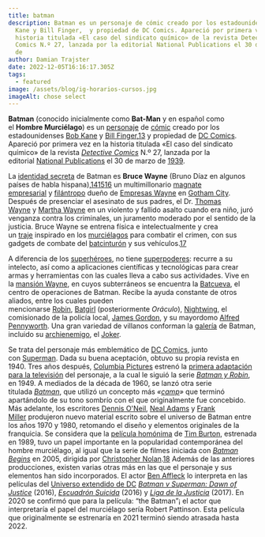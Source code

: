 ```yaml
---
title: batman
description: Batman es un personaje de cómic creado por los estadounidenses Bob
  Kane y Bill Finger, ​ y propiedad de DC Comics. Apareció por primera vez en la
  historia titulada «El caso del sindicato químico» de la revista Detective
  Comics N.º 27, lanzada por la editorial National Publications el 30 de marzo
  de
author: Damian Trajster
date: 2022-12-05T16:16:17.305Z
tags:
  - featured
image: /assets/blog/ig-horarios-cursos.jpg
imageAlt: chose select
---
```

<!--StartFragment-->

**Batman** (conocido inicialmente como **Bat-Man** y en español como el **Hombre Murciélago**) es un [personaje](https://es.wikipedia.org/wiki/Personaje "Personaje") de [cómic](https://es.wikipedia.org/wiki/Historieta "Historieta") creado por los estadounidenses [Bob Kane](https://es.wikipedia.org/wiki/Bob_Kane "Bob Kane") y [Bill Finger](https://es.wikipedia.org/wiki/Bill_Finger "Bill Finger"),[13](https://es.wikipedia.org/wiki/Batman#cite_note-13)​ y propiedad de [DC Comics](https://es.wikipedia.org/wiki/DC_Comics "DC Comics"). Apareció por primera vez en la historia titulada «El caso del sindicato químico» de la revista *[Detective Comics](https://es.wikipedia.org/wiki/Detective_Comics "Detective Comics")* N.º 27, lanzada por la editorial [National Publications](https://es.wikipedia.org/wiki/National_Publications "National Publications") el 30 de marzo de [1939](https://es.wikipedia.org/wiki/1939 "1939").

La [identidad secreta](https://es.wikipedia.org/wiki/Identidad_secreta "Identidad secreta") de Batman es **Bruce Wayne** (Bruno Díaz en algunos países de habla hispana),[14](https://es.wikipedia.org/wiki/Batman#cite_note-14)​[15](https://es.wikipedia.org/wiki/Batman#cite_note-15)​[16](https://es.wikipedia.org/wiki/Batman#cite_note-16)​ un multimillonario [magnate empresarial](https://es.wikipedia.org/wiki/Magnate "Magnate") y [filántropo](https://es.wikipedia.org/wiki/Filantrop%C3%ADa "Filantropía") dueño de [Empresas Wayne](https://es.wikipedia.org/wiki/Empresas_Wayne "Empresas Wayne") en [Gotham City](https://es.wikipedia.org/wiki/Gotham_City "Gotham City"). Después de presenciar el asesinato de sus padres, el Dr. [Thomas Wayne](https://es.wikipedia.org/wiki/Thomas_Wayne "Thomas Wayne") y [Martha Wayne](https://es.wikipedia.org/wiki/Martha_Wayne_(personaje) "Martha Wayne (personaje)") en un violento y fallido asalto cuando era niño, juró venganza contra los criminales, un juramento moderado por el sentido de la justicia. Bruce Wayne se entrena física e intelectualmente y crea un [traje](https://es.wikipedia.org/wiki/Batitraje "Batitraje") inspirado en los [murciélagos](https://es.wikipedia.org/wiki/Murci%C3%A9lago "Murciélago") para combatir el crimen, con sus gadgets de combate del [batcinturón](https://es.wikipedia.org/wiki/Cintur%C3%B3n_de_herramientas_de_Batman "Cinturón de herramientas de Batman") y sus vehículos.[17](https://es.wikipedia.org/wiki/Batman#cite_note-17)​

A diferencia de los [superhéroes](https://es.wikipedia.org/wiki/Superh%C3%A9roe "Superhéroe"), no tiene [superpoderes](https://es.wikipedia.org/wiki/Superpoder "Superpoder"): recurre a su intelecto, así como a aplicaciones científicas y tecnológicas para crear armas y herramientas con las cuales lleva a cabo sus actividades. Vive en la [mansión Wayne](https://es.wikipedia.org/wiki/Mansi%C3%B3n_Wayne "Mansión Wayne"), en cuyos subterráneos se encuentra la [Batcueva](https://es.wikipedia.org/wiki/Batcave "Batcave"), el centro de operaciones de Batman. Recibe la ayuda constante de otros aliados, entre los cuales pueden mencionarse [Robin](https://es.wikipedia.org/wiki/Robin_(DC_Comics) "Robin (DC Comics)"), [Batgirl](https://es.wikipedia.org/wiki/Batgirl "Batgirl") (posteriormente *Oráculo*), [Nightwing](https://es.wikipedia.org/wiki/Dick_Grayson "Dick Grayson"), el comisionado de la policía local, [James Gordon](https://es.wikipedia.org/wiki/James_Gordon_(c%C3%B3mic) "James Gordon (cómic)"), y su mayordomo [Alfred Pennyworth](https://es.wikipedia.org/wiki/Alfred_Pennyworth "Alfred Pennyworth"). Una gran variedad de villanos conforman la [galería](https://es.wikipedia.org/wiki/Anexo:Enemigos_de_Batman "Anexo:Enemigos de Batman") de Batman, incluido su [archienemigo](https://es.wikipedia.org/wiki/Archienemigo "Archienemigo"), el [Joker](https://es.wikipedia.org/wiki/Joker_(personaje) "Joker (personaje)").

Se trata del personaje más emblemático de [DC Comics](https://es.wikipedia.org/wiki/DC_Comics "DC Comics"), junto con [Superman](https://es.wikipedia.org/wiki/Superman "Superman"). Dada su buena aceptación, obtuvo su propia revista en 1940. Tres años después, [Columbia Pictures](https://es.wikipedia.org/wiki/Columbia_Pictures "Columbia Pictures") estrenó la [primera adaptación para la televisión](https://es.wikipedia.org/wiki/Batman_(serial) "Batman (serial)") del personaje, a la cual le siguió la serie *[Batman y Robin](https://es.wikipedia.org/wiki/Batman_y_Robin_(serial) "Batman y Robin (serial)")*, en 1949. A mediados de la década de 1960, se lanzó otra serie titulada *[Batman](https://es.wikipedia.org/wiki/Batman_(serie_de_TV) "Batman (serie de TV)")*, que utilizó un concepto más *«[camp](https://es.wikipedia.org/wiki/Camp "Camp")»* que terminó apartándolo de su tono sombrío con el que originalmente fue concebido. Más adelante, los escritores [Dennis O'Neil](https://es.wikipedia.org/wiki/Dennis_O%27Neil "Dennis O'Neil"), [Neal Adams](https://es.wikipedia.org/wiki/Neal_Adams "Neal Adams") y [Frank Miller](https://es.wikipedia.org/wiki/Frank_Miller "Frank Miller") produjeron nuevo material escrito sobre el universo de Batman entre los años 1970 y 1980, retomando el diseño y elementos originales de la franquicia. Se considera que la [película homónima](https://es.wikipedia.org/wiki/Batman_(pel%C3%ADcula_de_1989) "Batman (película de 1989)") de [Tim Burton](https://es.wikipedia.org/wiki/Tim_Burton "Tim Burton"), estrenada en 1989, tuvo un papel importante en la popularidad contemporánea del hombre murciélago, al igual que la serie de filmes iniciada con *[Batman Begins](https://es.wikipedia.org/wiki/Batman_Begins "Batman Begins")* en 2005, dirigida por [Christopher Nolan](https://es.wikipedia.org/wiki/Christopher_Nolan "Christopher Nolan").[18](https://es.wikipedia.org/wiki/Batman#cite_note-18)​ Además de las anteriores producciones, existen varias otras más en las que el personaje y sus elementos han sido incorporados. El actor [Ben Affleck](https://es.wikipedia.org/wiki/Ben_Affleck "Ben Affleck") lo interpreta en las películas del [Universo extendido de DC](https://es.wikipedia.org/wiki/Universo_extendido_de_DC "Universo extendido de DC") *[Batman v Superman: Dawn of Justice](https://es.wikipedia.org/wiki/Batman_v_Superman:_Dawn_of_Justice "Batman v Superman: Dawn of Justice")* (2016), *[Escuadrón Suicida](https://es.wikipedia.org/wiki/Escuadr%C3%B3n_Suicida_(pel%C3%ADcula) "Escuadrón Suicida (película)")* (2016) y *[Liga de la Justicia](https://es.wikipedia.org/wiki/Liga_de_la_Justicia_(pel%C3%ADcula) "Liga de la Justicia (película)")* (2017). En 2020 se confirmó que para la película: “the Batman”¡ el actor que interpretaría el papel del murciélago sería Robert Pattinson. Esta película que originalmente se estrenaría en 2021 terminó siendo atrasada hasta 2022.

<!--EndFragment-->